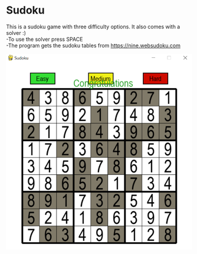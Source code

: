 # Sudoku
This is a sudoku game with three difficulty options. It also comes with a solver :)  
-To use the solver press SPACE  
-The program gets the sudoku tables from https://nine.websudoku.com  

<img src="/Screenshots/solved.png">
